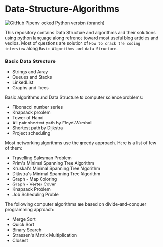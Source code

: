 # Data-Structure-Algorithms

![GitHub Pipenv locked Python version (branch)](https://img.shields.io/github/pipenv/locked/python-version/mushahidmehdi/Full-Stack-Web-Application/main)

This repository contains Data Structure and algorithms and their solutions using python language along refrence toward most useful blog articles and vedios.
Most of questions are solution of `How to crack the coding interview` along `Basic Algorithms and data Structure`.


### Basic Data Structure
- Strings and Array
- Queues and Stacks
- LinkedList
- Graphs and Trees

Basic algorithms and Data Structure to computer science problems:
- Fibonacci number series
- Knapsack problem
- Tower of Hanoi
- All pair shortest path by Floyd-Warshall
- Shortest path by Dijkstra
- Project scheduling


Most networking algorithms use the greedy approach. Here is a list of few of them:
- Travelling Salesman Problem
- Prim's Minimal Spanning Tree Algorithm
- Kruskal's Minimal Spanning Tree Algorithm
- Dijkstra's Minimal Spanning Tree Algorithm
- Graph - Map Coloring
- Graph - Vertex Cover
- Knapsack Problem
- Job Scheduling Proble

The following computer algorithms are based on divide-and-conquer programming approach:
- Merge Sort
- Quick Sort
- Binary Search
- Strassen's Matrix Multiplication
- Closest 
